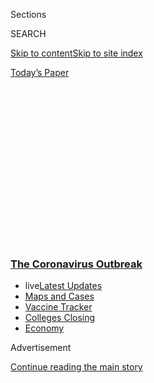 <div id="app">

<div>

<div>

<div>

<div class="NYTAppHideMasthead css-1q2w90k e1suatyy0">

<div class="section css-ui9rw0 e1suatyy2">

<div class="css-eph4ug er09x8g0">

<div class="css-6n7j50">

</div>

<span class="css-1dv1kvn">Sections</span>

<div class="css-10488qs">

<span class="css-1dv1kvn">SEARCH</span>

</div>

[Skip to content](#site-content)[Skip to site
index](#site-index)

</div>

<div class="css-10698na e1huz5gh0">

</div>

</div>

<div id="masthead-bar-one" class="section hasLinks css-15hmgas e1csuq9d3">

<div class="css-uqyvli e1csuq9d0">

</div>

<div class="css-1uqjmks e1csuq9d1">

</div>

<div class="css-9e9ivx">

[](https://myaccount.nytimes3xbfgragh.onion/auth/login?response_type=cookie&client_id=vi)

</div>

<div class="css-1bvtpon e1csuq9d2">

[Today’s
Paper](https://www.nytimes3xbfgragh.onion/section/todayspaper)

</div>

</div>

</div>

</div>

<div data-aria-hidden="false">

<div id="site-content" data-role="main">

<div>

<div class="css-1aor85t" style="opacity:0.000000001;z-index:-1;visibility:hidden">

<div class="css-1hqnpie">

<div class="css-epjblv">

<span class="css-17xtcya">[The
Upshot](/section/upshot)</span><span class="css-x15j1o">|</span><span class="css-fwqvlz">The
Rich Cut Their Spending. That Has Hurt All the Workers Who Count on
It.</span>

</div>

<div class="css-k008qs">

<div class="css-1iwv8en">

<span class="css-18z7m18"></span>

<div>

</div>

</div>

<span class="css-1n6z4y">https://nyti.ms/2N5KilY</span>

<div class="css-1705lsu">

<div class="css-4xjgmj">

<div class="css-4skfbu" data-role="toolbar" data-aria-label="Social Media Share buttons, Save button, and Comments Panel with current comment count" data-testid="share-tools">

  - 
  - 
  - 
  - 
    
    <div class="css-6n7j50">
    
    </div>

  - 
  - 

</div>

</div>

</div>

</div>

</div>

</div>

<div class="css-13pd83m">

<div class="css-l9svim">

### [<span class="css-pa1jbp"><span class="css-1rxm0ex">The Coronavirus</span><span class="css-1rxm0ex"> Outbreak</span></span>](https://www.nytimes3xbfgragh.onion/news-event/coronavirus?name=styln-coronavirus-national&region=TOP_BANNER&variant=undefined&block=storyline_menu_recirc&action=click&pgtype=Article&impression_id=a6546ea0-e3ad-11ea-85cc-bf105b368d22)

  - <span class="css-ousu42"><span class="css-12clwdu">live</span>[Latest
    Updates](https://www.nytimes3xbfgragh.onion/2020/08/21/world/covid-19-coronavirus.html?name=styln-coronavirus-national&region=TOP_BANNER&variant=undefined&block=storyline_menu_recirc&action=click&pgtype=Article&impression_id=a65495b0-e3ad-11ea-85cc-bf105b368d22)</span>
  - <span class="css-ousu42">[Maps and
    Cases](https://www.nytimes3xbfgragh.onion/interactive/2020/us/coronavirus-us-cases.html?name=styln-coronavirus-national&region=TOP_BANNER&variant=undefined&block=storyline_menu_recirc&action=click&pgtype=Article&impression_id=a65495b1-e3ad-11ea-85cc-bf105b368d22)</span>
  - <span class="css-ousu42">[Vaccine
    Tracker](https://www.nytimes3xbfgragh.onion/interactive/2020/science/coronavirus-vaccine-tracker.html?name=styln-coronavirus-national&region=TOP_BANNER&variant=undefined&block=storyline_menu_recirc&action=click&pgtype=Article&impression_id=a654bcc0-e3ad-11ea-85cc-bf105b368d22)</span>
  - <span class="css-ousu42">[Colleges
    Closing](https://www.nytimes3xbfgragh.onion/2020/08/19/us/colleges-closing-covid.html?name=styln-coronavirus-national&region=TOP_BANNER&variant=undefined&block=storyline_menu_recirc&action=click&pgtype=Article&impression_id=a654bcc1-e3ad-11ea-85cc-bf105b368d22)</span>
  - <span class="css-ousu42">[Economy](https://www.nytimes3xbfgragh.onion/live/2020/08/21/business/stock-market-today-coronavirus?name=styln-coronavirus-national&region=TOP_BANNER&variant=undefined&block=storyline_menu_recirc&action=click&pgtype=Article&impression_id=a654bcc2-e3ad-11ea-85cc-bf105b368d22)</span>

</div>

</div>

<div id="top-wrapper" class="css-1sy8kpn">

<div id="top-slug" class="css-l9onyx">

Advertisement

</div>

[Continue reading the main
story](#after-top)

<div class="ad top-wrapper" style="text-align:center;height:100%;display:block;min-height:250px">

<div id="top" class="place-ad" data-position="top" data-size-key="top">

</div>

</div>

<div id="after-top">

</div>

</div>

<div>

<div class="css-v5btjw etb61u70">

<div class="css-h03alg etb61u71">

Upshot

</div>

</div>

<div id="sponsor-wrapper" class="css-1hyfx7x">

<div id="sponsor-slug" class="css-19vbshk">

Supported by

</div>

[Continue reading the main
story](#after-sponsor)

<div id="sponsor" class="ad sponsor-wrapper" style="text-align:center;height:100%;display:block">

</div>

<div id="after-sponsor">

</div>

</div>

<div class="css-186x18t">

</div>

<div class="css-1vkm6nb ehdk2mb0">

# The Rich Cut Their Spending. That Has Hurt All the Workers Who Count on It.

</div>

The steepest declines in spending during the coronavirus recession have
come from the highest-income places.

<div class="css-18e8msd">

<div class="css-pdw9fk epjyd6m0">

<div class="css-1txwxcy ey68jwv0" data-aria-hidden="true">

[![Emily
Badger](https://static01.graylady3jvrrxbe.onion/images/2018/02/16/multimedia/author-emily-badger/author-emily-badger-thumbLarge-v2.png
"Emily Badger")](https://www.nytimes3xbfgragh.onion/by/emily-badger)[![Alicia
Parlapiano](https://static01.graylady3jvrrxbe.onion/images/2018/12/10/multimedia/author-alicia-parlapiano/author-alicia-parlapiano-thumbLarge.png
"Alicia Parlapiano")](https://www.nytimes3xbfgragh.onion/by/alicia-parlapiano)

</div>

<div class="css-1baulvz">

By [<span class="css-1baulvz" itemprop="name">Emily
Badger</span>](https://www.nytimes3xbfgragh.onion/by/emily-badger) and
[<span class="css-1baulvz last-byline" itemprop="name">Alicia
Parlapiano</span>](https://www.nytimes3xbfgragh.onion/by/alicia-parlapiano)

</div>

</div>

  - 
    
    <div class="css-ld3wwf e16638kd2">
    
    June 17,
    2020
    
    </div>

  - 
    
    <div class="css-4xjgmj">
    
    <div class="css-d8bdto" data-role="toolbar" data-aria-label="Social Media Share buttons, Save button, and Comments Panel with current comment count" data-testid="share-tools">
    
      - 
      - 
      - 
      - 
        
        <div class="css-6n7j50">
        
        </div>
    
      - 
      - 
    
    </div>
    
    </div>

</div>

</div>

<div class="section meteredContent css-1r7ky0e" name="articleBody" itemprop="articleBody">

<div id="richpoor-spending" class="section interactive-content interactive-size-scoop css-kibo9g" data-id="100000007194450">

<div class="css-17ih8de interactive-body" data-sourceid="100000007194450">

<div class="g-story g-freebird g-max-limit" data-preview-slug="2020-06-15-covid-rich-poor">

<div class="g-container">

<div class="g-asset g-graphic" style="max-width: 945px">

<div data-role="img">

<div id="g-all-spending-box" class="ai2html">

<div id="g-all-spending-945" class="g-artboard" style="min-width: 945px;" data-aspect-ratio="1.801" data-min-width="945">

<div style="padding: 0 0 55.5397% 0;">

</div>

![](data:image/gif;base64,R0lGODlhCgAKAIAAAB8fHwAAACH5BAEAAAAALAAAAAAKAAoAAAIIhI+py+0PYysAOw==)

<div id="g-ai0-1" class="g-text g-aiAbs g-aiPointText" style="top:7.1956%;margin-top:-8.8px;left:16.3131%;margin-left:-35.5px;width:71px;">

March
1

</div>

<div id="g-ai0-2" class="g-text g-aiAbs g-aiPointText" style="top:7.1956%;margin-top:-8.8px;left:38.1645%;margin-left:-30px;width:60px;">

April
1

</div>

<div id="g-ai0-3" class="g-text g-aiAbs g-aiPointText" style="top:7.1956%;margin-top:-8.8px;left:60.5479%;margin-left:-29px;width:58px;">

May
1

</div>

<div id="g-ai0-4" class="g-text g-aiAbs g-aiPointText" style="top:7.1956%;margin-top:-8.8px;left:81.3033%;margin-left:-30.5px;width:61px;">

June
1

</div>

<div id="g-ai0-5" class="g-text g-aiAbs g-aiPointText" style="top:11.1967%;margin-top:-8.8px;right:96.0242%;width:42px;">

0%

</div>

<div id="g-ai0-6" class="g-text g-aiAbs g-aiPointText" style="top:17.1984%;margin-top:-17.3px;right:51.4487%;width:117px;">

First stimulus

checks
received

</div>

<div id="g-ai0-7" class="g-text g-aiAbs g-aiPointText" style="top:17.1984%;margin-top:-17.3px;left:61.5089%;width:146px;">

Half of states in

process of
reopening

</div>

<div id="g-ai0-8" class="g-text g-aiAbs g-aiPointText" style="top:19.0965%;margin-top:-7.2px;left:85.3229%;width:153px;">

ZIP CODE INCOME
LEVEL

</div>

<div id="g-ai0-9" class="g-text g-aiAbs g-aiPointText" style="top:22.438%;margin-top:-8.8px;right:96.0221%;width:50px;">

–5%

</div>

<div id="g-ai0-10" class="g-text g-aiAbs g-aiPointText" style="top:24.4423%;margin-top:-9.3px;left:85.3229%;width:102px;">

Bottom
25%

</div>

<div id="g-ai0-11" class="g-text g-aiAbs g-aiPointText" style="top:32.6351%;margin-top:-9.3px;left:85.3229%;width:149px;">

Bottom middle
25%

</div>

<div id="g-ai0-12" class="g-text g-aiAbs g-aiPointText" style="top:33.6793%;margin-top:-8.8px;right:96.02%;width:58px;">

–10%

</div>

<div id="g-ai0-13" class="g-text g-aiAbs g-aiPointText" style="top:41.2089%;margin-top:-9.3px;left:85.3229%;width:124px;">

Top middle
25%

</div>

<div id="g-ai0-14" class="g-text g-aiAbs g-aiPointText" style="top:44.9206%;margin-top:-8.8px;right:96.02%;width:58px;">

–15%

</div>

<div id="g-ai0-15" class="g-text g-aiAbs" style="top:50.1096%;left:8.7581%;width:19.0476%;">

Change in consumer spending during the
pandemic

</div>

<div id="g-ai0-16" class="g-text g-aiAbs g-aiPointText" style="top:51.6881%;margin-top:-9.3px;left:85.3229%;width:78px;">

Top
25%

</div>

<div id="g-ai0-17" class="g-text g-aiAbs g-aiPointText" style="top:56.1619%;margin-top:-8.8px;right:96.02%;width:58px;">

–20%

</div>

<div id="g-ai0-18" class="g-text g-aiAbs g-aiPointText" style="top:67.4032%;margin-top:-8.8px;right:96.02%;width:58px;">

–25%

</div>

<div id="g-ai0-19" class="g-text g-aiAbs g-aiPointText" style="top:78.6445%;margin-top:-8.8px;right:96.02%;width:58px;">

–30%

</div>

<div id="g-ai0-20" class="g-text g-aiAbs g-aiPointText" style="top:89.8858%;margin-top:-8.8px;right:96.02%;width:58px;">

–35%

</div>

</div>

<div id="g-all-spending-720" class="g-artboard" style="min-width: 720px;max-width: 944px;max-height: 641px" data-aspect-ratio="1.473" data-min-width="720" data-max-width="944">

<div style="padding: 0 0 67.8958% 0;">

</div>

![](data:image/gif;base64,R0lGODlhCgAKAIAAAB8fHwAAACH5BAEAAAAALAAAAAAKAAoAAAIIhI+py+0PYysAOw==)

<div id="g-ai3-1" class="g-text g-aiAbs g-aiPointText" style="top:8.1346%;margin-top:-8.8px;left:16.8654%;margin-left:-35.5px;width:71px;">

March
1

</div>

<div id="g-ai3-2" class="g-text g-aiAbs g-aiPointText" style="top:8.1346%;margin-top:-8.8px;left:37.1551%;margin-left:-30px;width:60px;">

April
1

</div>

<div id="g-ai3-3" class="g-text g-aiAbs g-aiPointText" style="top:8.1346%;margin-top:-8.8px;left:57.9267%;margin-left:-29px;width:58px;">

May
1

</div>

<div id="g-ai3-4" class="g-text g-aiAbs g-aiPointText" style="top:8.1346%;margin-top:-8.8px;left:77.2047%;margin-left:-30.5px;width:61px;">

June
1

</div>

<div id="g-ai3-5" class="g-text g-aiAbs g-aiPointText" style="top:12.0212%;margin-top:-8.8px;right:94.6982%;width:42px;">

0%

</div>

<div id="g-ai3-6" class="g-text g-aiAbs g-aiPointText" style="top:18.0558%;margin-top:-17.3px;right:53.2018%;width:117px;">

First stimulus

checks
received

</div>

<div id="g-ai3-7" class="g-text g-aiAbs g-aiPointText" style="top:18.0558%;margin-top:-17.3px;left:58.8279%;width:146px;">

Half of states in

process of
reopening

</div>

<div id="g-ai3-8" class="g-text g-aiAbs g-aiPointText" style="top:19.6845%;margin-top:-7.2px;left:81.7699%;width:153px;">

ZIP CODE INCOME
LEVEL

</div>

<div id="g-ai3-9" class="g-text g-aiAbs g-aiPointText" style="top:23.0676%;margin-top:-8.8px;right:94.6954%;width:50px;">

–5%

</div>

<div id="g-ai3-10" class="g-text g-aiAbs g-aiPointText" style="top:25.0149%;margin-top:-9.3px;left:81.7699%;width:102px;">

Bottom
25%

</div>

<div id="g-ai3-11" class="g-text g-aiAbs g-aiPointText" style="top:32.9928%;margin-top:-9.3px;left:81.7699%;width:149px;">

Bottom middle
25%

</div>

<div id="g-ai3-12" class="g-text g-aiAbs g-aiPointText" style="top:34.1139%;margin-top:-8.8px;right:94.6925%;width:58px;">

–10%

</div>

<div id="g-ai3-13" class="g-text g-aiAbs g-aiPointText" style="top:41.5844%;margin-top:-9.3px;left:81.7699%;width:124px;">

Top middle
25%

</div>

<div id="g-ai3-14" class="g-text g-aiAbs g-aiPointText" style="top:45.1602%;margin-top:-8.8px;right:94.6925%;width:58px;">

–15%

</div>

<div id="g-ai3-15" class="g-text g-aiAbs" style="top:43.9808%;left:9.6895%;width:17.5%;">

Change in consumer spending during the
pandemic

</div>

<div id="g-ai3-16" class="g-text g-aiAbs g-aiPointText" style="top:51.8124%;margin-top:-9.3px;left:81.7699%;width:78px;">

Top
25%

</div>

<div id="g-ai3-17" class="g-text g-aiAbs g-aiPointText" style="top:56.2065%;margin-top:-8.8px;right:94.6925%;width:58px;">

–20%

</div>

<div id="g-ai3-18" class="g-text g-aiAbs g-aiPointText" style="top:67.4574%;margin-top:-8.8px;right:94.6925%;width:58px;">

–25%

</div>

<div id="g-ai3-19" class="g-text g-aiAbs g-aiPointText" style="top:78.5038%;margin-top:-8.8px;right:94.6925%;width:58px;">

–30%

</div>

<div id="g-ai3-20" class="g-text g-aiAbs g-aiPointText" style="top:89.5501%;margin-top:-8.8px;right:94.6925%;width:58px;">

–35%

</div>

</div>

<div id="g-all-spending-600" class="g-artboard" style="min-width: 600px;max-width: 719px;max-height: 520px" data-aspect-ratio="1.383" data-min-width="600" data-max-width="719">

<div style="padding: 0 0 72.3083% 0;">

</div>

![](data:image/gif;base64,R0lGODlhCgAKAIAAAB8fHwAAACH5BAEAAAAALAAAAAAKAAoAAAIIhI+py+0PYysAOw==)

<div id="g-ai5-1" class="g-text g-aiAbs g-aiPointText" style="top:9.3919%;margin-top:-7.7px;left:17.2386%;margin-left:-34px;width:68px;">

March
1

</div>

<div id="g-ai5-2" class="g-text g-aiAbs g-aiPointText" style="top:9.3919%;margin-top:-7.7px;left:36.8481%;margin-left:-28.5px;width:57px;">

April
1

</div>

<div id="g-ai5-3" class="g-text g-aiAbs g-aiPointText" style="top:9.3919%;margin-top:-7.7px;left:57.056%;margin-left:-28px;width:56px;">

May
1

</div>

<div id="g-ai5-4" class="g-text g-aiAbs g-aiPointText" style="top:9.3919%;margin-top:-7.7px;left:75.6877%;margin-left:-29px;width:58px;">

June
1

</div>

<div id="g-ai5-5" class="g-text g-aiAbs g-aiPointText" style="top:13.0798%;margin-top:-7.7px;right:93.8773%;width:41px;">

0%

</div>

<div id="g-ai5-6" class="g-text g-aiAbs g-aiPointText" style="top:19.1879%;margin-top:-15.2px;left:58.2201%;width:137px;">

Half of states in

process of
reopening

</div>

<div id="g-ai5-7" class="g-text g-aiAbs g-aiPointText" style="top:20.6774%;margin-top:-6.7px;left:80.1318%;width:142px;">

ZIP CODE INCOME
LEVEL

</div>

<div id="g-ai5-8" class="g-text g-aiAbs g-aiPointText" style="top:23.9131%;margin-top:-7.7px;right:93.9456%;width:48px;">

–5%

</div>

<div id="g-ai5-9" class="g-text g-aiAbs g-aiPointText" style="top:25.7614%;margin-top:-8.8px;left:80.1318%;width:97px;">

Bottom
25%

</div>

<div id="g-ai5-10" class="g-text g-aiAbs g-aiPointText" style="top:33.5982%;margin-top:-8.8px;left:80.1318%;width:140px;">

Bottom middle
25%

</div>

<div id="g-ai5-11" class="g-text g-aiAbs g-aiPointText" style="top:34.7464%;margin-top:-7.7px;right:94.014%;width:55px;">

–10%

</div>

<div id="g-ai5-12" class="g-text g-aiAbs g-aiPointText" style="top:41.896%;margin-top:-8.8px;left:80.1318%;width:118px;">

Top middle
25%

</div>

<div id="g-ai5-13" class="g-text g-aiAbs g-aiPointText" style="top:45.5796%;margin-top:-7.7px;right:94.014%;width:55px;">

–15%

</div>

<div id="g-ai5-14" class="g-text g-aiAbs g-aiPointText" style="top:52.0377%;margin-top:-8.8px;left:80.1318%;width:74px;">

Top
25%

</div>

<div id="g-ai5-15" class="g-text g-aiAbs g-aiPointText" style="top:56.4128%;margin-top:-7.7px;right:94.014%;width:55px;">

–20%

</div>

<div id="g-ai5-16" class="g-text g-aiAbs" style="top:55.3187%;left:9.7941%;width:19%;">

Change in consumer spending during the
pandemic

</div>

<div id="g-ai5-17" class="g-text g-aiAbs g-aiPointText" style="top:67.0156%;margin-top:-7.7px;right:94.014%;width:55px;">

–25%

</div>

<div id="g-ai5-18" class="g-text g-aiAbs g-aiPointText" style="top:77.8488%;margin-top:-7.7px;right:94.014%;width:55px;">

–30%

</div>

<div id="g-ai5-19" class="g-text g-aiAbs g-aiPointText" style="top:88.682%;margin-top:-7.7px;right:94.014%;width:55px;">

–35%

</div>

</div>

<div id="g-all-spending-300" class="g-artboard" style="max-width: 599px;max-height: 1090px" data-aspect-ratio="0.55" data-min-width="0" data-max-width="599">

<div style="padding: 0 0 181.95% 0;">

</div>

![](data:image/gif;base64,R0lGODlhCgAKAIAAAB8fHwAAACH5BAEAAAAALAAAAAAKAAoAAAIIhI+py+0PYysAOw==)

<div id="g-ai7-1" class="g-text g-aiAbs" style="top:2.9312%;left:0.9215%;width:82%;">

Change in consumer spending during the
pandemic

</div>

<div id="g-ai7-2" class="g-text g-aiAbs g-aiPointText" style="top:15.5222%;margin-top:-8.7px;left:10.4883%;margin-left:-32px;width:64px;">

March
1

</div>

<div id="g-ai7-3" class="g-text g-aiAbs g-aiPointText" style="top:15.5222%;margin-top:-8.7px;left:33.2282%;margin-left:-27.5px;width:55px;">

April
1

</div>

<div id="g-ai7-4" class="g-text g-aiAbs g-aiPointText" style="top:15.5222%;margin-top:-8.7px;left:56.3483%;margin-left:-26.5px;width:53px;">

May
1

</div>

<div id="g-ai7-5" class="g-text g-aiAbs g-aiPointText" style="top:15.5222%;margin-top:-8.7px;left:77.8102%;margin-left:-27.5px;width:55px;">

June
1

</div>

<div id="g-ai7-6" class="g-text g-aiAbs g-aiPointText" style="top:22.7517%;margin-top:-18.2px;left:84.9798%;width:63px;">

ZIP
CODE

INCOME

LEVEL

</div>

<div id="g-ai7-7" class="g-text g-aiAbs g-aiPointText" style="top:26.9722%;margin-top:-8.2px;right:89.3923%;width:46px;">

–5%

</div>

<div id="g-ai7-8" class="g-text g-aiAbs g-aiPointText" style="top:29.7202%;margin-top:-13.2px;left:84.9798%;width:60px;">

Bottom

25%

</div>

<div id="g-ai7-9" class="g-text g-aiAbs g-aiPointText" style="top:37.0483%;margin-top:-13.2px;left:84.9798%;width:60px;">

Bottom

middle

</div>

<div id="g-ai7-10" class="g-text g-aiAbs g-aiPointText" style="top:36.3155%;margin-top:-8.2px;right:89.3389%;width:53px;">

–10%

</div>

<div id="g-ai7-11" class="g-text g-aiAbs g-aiPointText" style="top:44.1931%;margin-top:-13.2px;left:84.9798%;width:56px;">

Top

middle

</div>

<div id="g-ai7-12" class="g-text g-aiAbs g-aiPointText" style="top:45.4755%;margin-top:-8.2px;right:89.3389%;width:53px;">

–15%

</div>

<div id="g-ai7-13" class="g-text g-aiAbs g-aiPointText" style="top:52.4371%;margin-top:-13.2px;left:84.9798%;width:46px;">

Top

25%

</div>

<div id="g-ai7-14" class="g-text g-aiAbs g-aiPointText" style="top:54.8187%;margin-top:-8.2px;right:89.3389%;width:53px;">

–20%

</div>

<div id="g-ai7-15" class="g-text g-aiAbs g-aiPointText" style="top:64.162%;margin-top:-8.2px;right:89.3389%;width:53px;">

–25%

</div>

<div id="g-ai7-16" class="g-text g-aiAbs g-aiPointText" style="top:73.322%;margin-top:-8.2px;right:89.3389%;width:53px;">

–30%

</div>

<div id="g-ai7-17" class="g-text g-aiAbs g-aiPointText" style="top:82.6652%;margin-top:-8.2px;right:89.3389%;width:53px;">

–35%

</div>

<div id="g-ai7-18" class="g-text g-aiAbs g-aiPointText" style="top:95.4892%;margin-top:-15.2px;right:53.1195%;width:103px;">

First stimulus

checks
received

</div>

<div id="g-ai7-19" class="g-text g-aiAbs g-aiPointText" style="top:95.4892%;margin-top:-15.2px;left:55.2656%;width:128px;">

Half of states in

process of reopening

</div>

</div>

</div>

</div>

<div class="g-source">

<span class="g-credit g-note">Note: Change calculated from seasonally
adjusted January average. Income groups are based on the median income
in the ZIP codes where consumers live. The data sample reflects about 10
percent of all national credit and debit card
spending.</span><span class="g-credit_bullet">·</span><span class="g-credit">Source:
Analysis of data from Affinity Solutions by Opportunity Insights</span>

</div>

</div>

</div>

</div>

</div>

</div>

<div class="css-1fanzo5 StoryBodyCompanionColumn">

<div class="css-53u6y8">

In the Manhattan restaurants around Lincoln Center, the tips often rose
and fell with the changing playbill. A popular classic musical could
mean more preshow diners, and more income. A more famous actress as
Eliza Doolittle could do the same. The end of a big run, like “My Fair
Lady,” meant the opposite: Tips would be down for a while.

“We were dependent on how well shows were doing at Lincoln Center, and
we really did pay attention,” said Emma Craig, who was a server at the
Atlantic Grill a block away before the coronavirus crisis. She has not
returned to that job yet, or to another singing at a private supper club
downtown. In both jobs, she said, “I am dependent on the trickle down.”

The recession has crushed this kind of work in particular: service jobs
that depend directly on the spending — and the whims — of the well-off.

</div>

</div>

<div class="css-79elbk" data-testid="photoviewer-wrapper">

<div class="css-z3e15g" data-testid="photoviewer-wrapper-hidden">

</div>

<div class="css-1a48zt4 ehw59r15" data-testid="photoviewer-children">

![<span class="css-16f3y1r e13ogyst0" data-aria-hidden="true">Emma Craig
is a server in a Manhattan restaurant and a singer at a downtown supper
club. Both jobs mean that “I am dependent on the trickle down,” she
said.</span><span class="css-cnj6d5 e1z0qqy90" itemprop="copyrightHolder"><span class="css-1ly73wi e1tej78p0">Credit...</span><span>Benjamin
Norman for The New York
Times</span></span>](https://static01.graylady3jvrrxbe.onion/images/2020/06/18/business/18up-up-richpooreconomy1/merlin_173569083_7954cc26-d64c-452a-bb5c-60334ad7d787-articleLarge.jpg?quality=75&auto=webp&disable=upscale)

</div>

</div>

<div class="css-1fanzo5 StoryBodyCompanionColumn">

<div class="css-53u6y8">

Economists at the Harvard-based research group [Opportunity
Insights](https://opportunityinsights.org/) estimate that the
highest-earning quarter of Americans has been responsible for about half
of the decline in consumption during this recession. And that has
[wreaked havoc on the lower-wage service
workers](https://opportunityinsights.org/paper/tracker/) on the other
end of many of their transactions, the researchers say.

</div>

</div>

<div class="css-1fanzo5 StoryBodyCompanionColumn">

<div class="css-53u6y8">

“One of the things this crisis has made salient is how interdependent
our health was,” said Michael Stepner, an economist at the University of
Toronto. “We’re seeing the mirror of that on the economic side.”

As income inequality has grown in America, so [has inequality in
consumption](https://pubs.aeaweb.org/doi/pdfplus/10.1257/jep.30.2.3).
That means that when the rich spend money, they drive more of the
economy than they did 50 years ago. And more workers depend on them.

Put another way, this particular economic shock — one that has halted
much in-person spending, even by rich people who never lost their jobs —
has been devastating for an economy in which many low-wage workers count
on high-income people spending money.

Mr. Stepner and the economists Raj Chetty, Nathaniel Hendren and John
Friedman have collected data from credit card processors, payroll firms
and other private companies[tracking how and where people spend their
money](https://tracker.opportunityinsights.org/), and how businesses and
their workers have been affected as a result. By tying debit and credit
card spending back to the home ZIP codes of millions of anonymized
cardholders, they estimate that households in the bottom quarter of ZIP
codes by income cut their spending by about 30 percent from
pre-coronavirus levels at the lowest point in late March. Now, with the
help of government stimulus, low-income spending is down only about 5
percent.

</div>

</div>

<div class="css-1fanzo5 StoryBodyCompanionColumn">

<div class="css-53u6y8">

For the highest-income quarter, spending has recovered much more slowly,
after falling by 36 percent at the lowest
point.

<div id="NYT_MAIN_CONTENT_1_REGION" class="css-9tf9ac">

<div>

<div id="styln-covid-updates-world" class="section interactive-content interactive-size-medium css-1ftcdic">

<div class="css-17ih8de interactive-body">

<div id="styln-briefing-block" data-asset-id="QXJ0aWNsZTpueXQ6Ly9hcnRpY2xlLzVlZmEyNmIwLWIwYjYtNTdiMC05OWRjLWUwZWIwZmI0NGJlZg==">

<div class="briefing-block-header-section">

# [Latest Updates: The Coronavirus Outbreak](https://www.nytimes3xbfgragh.onion/2020/08/21/world/covid-19-coronavirus.html?action=click&pgtype=Article&state=default&region=MAIN_CONTENT_1&context=storylines_live_updates)

<div class="briefing-block-ts">

Updated 2020-08-21T12:38:27.712Z

</div>

</div>

  - [‘Be adults’: Universities in the U.S. are warning students about
    gatherings as they return to
    campus.](https://www.nytimes3xbfgragh.onion/2020/08/21/world/covid-19-coronavirus.html?action=click&pgtype=Article&state=default&region=MAIN_CONTENT_1&context=storylines_live_updates#link-6a60a19d)
  - [As he accepts the Democratic nomination, Biden knocks Trump’s
    pandemic
    response.](https://www.nytimes3xbfgragh.onion/2020/08/21/world/covid-19-coronavirus.html?action=click&pgtype=Article&state=default&region=MAIN_CONTENT_1&context=storylines_live_updates#link-324af071)
  - [South Korea threatens to detain people who obstruct virus-control
    efforts.](https://www.nytimes3xbfgragh.onion/2020/08/21/world/covid-19-coronavirus.html?action=click&pgtype=Article&state=default&region=MAIN_CONTENT_1&context=storylines_live_updates#link-191d44be)

<div class="briefing-block-footer">

<div class="briefing-block-footer-meta">

[See more
updates](https://www.nytimes3xbfgragh.onion/2020/08/21/world/covid-19-coronavirus.html?action=click&pgtype=Article&state=default&region=MAIN_CONTENT_1&context=storylines_live_updates)

</div>

<div class="briefing-block-briefinglinks">

<span>More live coverage:</span>
[Markets](https://www.nytimes3xbfgragh.onion/live/2020/08/21/business/stock-market-today-coronavirus?action=click&pgtype=Article&state=default&region=MAIN_CONTENT_1&context=storylines_live_updates)

</div>

</div>

</div>

</div>

</div>

</div>

</div>

“It’s not just that it’s somewhat bigger in percentage terms,” Mr.
Chetty said of shifts by the rich. “In absolute dollars, that’s like
half of the game.”

The researchers point to several curious patterns tied to that fact:
Unemployment claims have been high in rich counties that were largely
immune to the last recession. And lower-income Americans living in those
richer counties have been hit particularly hard. Their spending fell
further than the spending of lower-income workers in poorer
counties.

</div>

</div>

<div id="richpoor-revenue" class="section interactive-content interactive-size-scoop css-1t58pk9" data-id="100000007194466">

<div class="css-17ih8de interactive-body" data-sourceid="100000007194466">

<div class="g-story g-freebird g-max-limit" data-preview-slug="2020-06-15-covid-rich-poor">

<div class="g-container">

<div class="g-asset g-graphic" style="max-width: 945px">

### Small businesses in the richest neighborhoods have had the biggest drops in revenue

#### Change in small business revenue during the pandemic

<div data-role="img">

<div id="g-all-revenue-box" class="ai2html">

<div id="g-all-revenue-945" class="g-artboard" style="min-width: 945px;" data-aspect-ratio="1.75" data-min-width="945">

<div style="padding: 0 0 57.127% 0;">

</div>

![](data:image/gif;base64,R0lGODlhCgAKAIAAAB8fHwAAACH5BAEAAAAALAAAAAAKAAoAAAIIhI+py+0PYysAOw==)

<div id="g-ai1-1" class="g-text g-aiAbs g-aiPointText" style="top:3.1057%;margin-top:-8.8px;left:16.3131%;margin-left:-35.5px;width:71px;">

March
1

</div>

<div id="g-ai1-2" class="g-text g-aiAbs g-aiPointText" style="top:3.1057%;margin-top:-8.8px;left:38.1645%;margin-left:-30px;width:60px;">

April
1

</div>

<div id="g-ai1-3" class="g-text g-aiAbs g-aiPointText" style="top:3.1057%;margin-top:-8.8px;left:60.5479%;margin-left:-29px;width:58px;">

May
1

</div>

<div id="g-ai1-4" class="g-text g-aiAbs g-aiPointText" style="top:3.1057%;margin-top:-8.8px;left:81.3033%;margin-left:-30.5px;width:61px;">

June
1

</div>

<div id="g-ai1-5" class="g-text g-aiAbs g-aiPointText" style="top:7.7366%;margin-top:-8.8px;right:96.02%;width:58px;">

\+10%

</div>

<div id="g-ai1-6" class="g-text g-aiAbs g-aiPointText" style="top:14.4977%;margin-top:-17.3px;right:51.4487%;width:117px;">

First stimulus

checks
received

</div>

<div id="g-ai1-7" class="g-text g-aiAbs g-aiPointText" style="top:15.0534%;margin-top:-17.3px;left:61.5089%;width:146px;">

Half of states in

process of
reopening

</div>

<div id="g-ai1-8" class="g-text g-aiAbs g-aiPointText" style="top:22.5555%;margin-top:-8.8px;right:96.0242%;width:42px;">

0%

</div>

<div id="g-ai1-9" class="g-text g-aiAbs g-aiPointText" style="top:32.2734%;margin-top:-7.2px;left:85.3229%;width:153px;">

ZIP CODE INCOME
LEVEL

</div>

<div id="g-ai1-10" class="g-text g-aiAbs g-aiPointText" style="top:36.9149%;margin-top:-9.3px;left:85.3229%;width:102px;">

Bottom
25%

</div>

<div id="g-ai1-11" class="g-text g-aiAbs g-aiPointText" style="top:37.1892%;margin-top:-8.8px;right:96.02%;width:58px;">

–10%

</div>

<div id="g-ai1-12" class="g-text g-aiAbs g-aiPointText" style="top:41.3605%;margin-top:-9.3px;left:85.3229%;width:149px;">

Bottom middle
25%

</div>

<div id="g-ai1-13" class="g-text g-aiAbs g-aiPointText" style="top:45.8062%;margin-top:-9.3px;left:85.3229%;width:124px;">

Top middle
25%

</div>

<div id="g-ai1-14" class="g-text g-aiAbs g-aiPointText" style="top:51.8229%;margin-top:-8.8px;right:96.02%;width:58px;">

–20%

</div>

<div id="g-ai1-15" class="g-text g-aiAbs g-aiPointText" style="top:61.1809%;margin-top:-9.3px;left:85.3229%;width:78px;">

Top
25%

</div>

<div id="g-ai1-16" class="g-text g-aiAbs g-aiPointText" style="top:66.4566%;margin-top:-8.8px;right:96.02%;width:58px;">

–30%

</div>

<div id="g-ai1-17" class="g-text g-aiAbs g-aiPointText" style="top:81.0903%;margin-top:-8.8px;right:96.02%;width:58px;">

–40%

</div>

<div id="g-ai1-18" class="g-text g-aiAbs g-aiPointText" style="top:95.9092%;margin-top:-8.8px;right:96.02%;width:58px;">

–50%

</div>

</div>

<div id="g-all-revenue-720" class="g-artboard" style="min-width: 720px;max-width: 944px;max-height: 612px" data-aspect-ratio="1.542" data-min-width="720" data-max-width="944">

<div style="padding: 0 0 64.8403% 0;">

</div>

![](data:image/gif;base64,R0lGODlhCgAKAIAAAB8fHwAAACH5BAEAAAAALAAAAAAKAAoAAAIIhI+py+0PYysAOw==)

<div id="g-ai2-1" class="g-text g-aiAbs g-aiPointText" style="top:3.5913%;margin-top:-8.8px;left:16.8654%;margin-left:-35.5px;width:71px;">

March
1

</div>

<div id="g-ai2-2" class="g-text g-aiAbs g-aiPointText" style="top:3.5913%;margin-top:-8.8px;left:37.1551%;margin-left:-30px;width:60px;">

April
1

</div>

<div id="g-ai2-3" class="g-text g-aiAbs g-aiPointText" style="top:3.5913%;margin-top:-8.8px;left:57.9267%;margin-left:-29px;width:58px;">

May
1

</div>

<div id="g-ai2-4" class="g-text g-aiAbs g-aiPointText" style="top:3.5913%;margin-top:-8.8px;left:77.2047%;margin-left:-30.5px;width:61px;">

June
1

</div>

<div id="g-ai2-5" class="g-text g-aiAbs g-aiPointText" style="top:8.3037%;margin-top:-8.8px;right:94.6927%;width:58px;">

\+10%

</div>

<div id="g-ai2-6" class="g-text g-aiAbs g-aiPointText" style="top:15.2653%;margin-top:-17.3px;right:53.2018%;width:117px;">

First stimulus

checks
received

</div>

<div id="g-ai2-7" class="g-text g-aiAbs g-aiPointText" style="top:15.2653%;margin-top:-17.3px;left:58.8279%;width:146px;">

Half of states in

process of
reopening

</div>

<div id="g-ai2-8" class="g-text g-aiAbs g-aiPointText" style="top:22.8694%;margin-top:-8.8px;right:94.6984%;width:42px;">

0%

</div>

<div id="g-ai2-9" class="g-text g-aiAbs g-aiPointText" style="top:32.3932%;margin-top:-7.2px;left:81.7699%;width:153px;">

ZIP CODE INCOME
LEVEL

</div>

<div id="g-ai2-10" class="g-text g-aiAbs g-aiPointText" style="top:37.1179%;margin-top:-9.3px;left:81.7699%;width:102px;">

Bottom
25%

</div>

<div id="g-ai2-11" class="g-text g-aiAbs g-aiPointText" style="top:37.2209%;margin-top:-8.8px;right:94.6927%;width:58px;">

–10%

</div>

<div id="g-ai2-12" class="g-text g-aiAbs g-aiPointText" style="top:41.6161%;margin-top:-9.3px;left:81.7699%;width:149px;">

Bottom middle
25%

</div>

<div id="g-ai2-13" class="g-text g-aiAbs g-aiPointText" style="top:46.3286%;margin-top:-9.3px;left:81.7699%;width:124px;">

Top middle
25%

</div>

<div id="g-ai2-14" class="g-text g-aiAbs g-aiPointText" style="top:51.5724%;margin-top:-8.8px;right:94.6927%;width:58px;">

–20%

</div>

<div id="g-ai2-15" class="g-text g-aiAbs g-aiPointText" style="top:60.4659%;margin-top:-9.3px;left:81.7699%;width:78px;">

Top
25%

</div>

<div id="g-ai2-16" class="g-text g-aiAbs g-aiPointText" style="top:66.1381%;margin-top:-8.8px;right:94.6927%;width:58px;">

–30%

</div>

<div id="g-ai2-17" class="g-text g-aiAbs g-aiPointText" style="top:80.4896%;margin-top:-8.8px;right:94.6927%;width:58px;">

–40%

</div>

<div id="g-ai2-18" class="g-text g-aiAbs g-aiPointText" style="top:95.0553%;margin-top:-8.8px;right:94.6927%;width:58px;">

–50%

</div>

</div>

<div id="g-all-revenue-600" class="g-artboard" style="min-width: 600px;max-width: 719px;max-height: 492px" data-aspect-ratio="1.46" data-min-width="600" data-max-width="719">

<div style="padding: 0 0 68.475% 0;">

</div>

![](data:image/gif;base64,R0lGODlhCgAKAIAAAB8fHwAAACH5BAEAAAAALAAAAAAKAAoAAAIIhI+py+0PYysAOw==)

<div id="g-ai4-1" class="g-text g-aiAbs g-aiPointText" style="top:3.5893%;margin-top:-7.7px;left:17.2386%;margin-left:-34px;width:68px;">

March
1

</div>

<div id="g-ai4-2" class="g-text g-aiAbs g-aiPointText" style="top:3.5893%;margin-top:-7.7px;left:36.8481%;margin-left:-28.5px;width:57px;">

April
1

</div>

<div id="g-ai4-3" class="g-text g-aiAbs g-aiPointText" style="top:3.5893%;margin-top:-7.7px;left:57.056%;margin-left:-28px;width:56px;">

May
1

</div>

<div id="g-ai4-4" class="g-text g-aiAbs g-aiPointText" style="top:3.5893%;margin-top:-7.7px;left:75.6877%;margin-left:-29px;width:58px;">

June
1

</div>

<div id="g-ai4-5" class="g-text g-aiAbs g-aiPointText" style="top:8.4573%;margin-top:-7.7px;right:94.3475%;width:55px;">

\+10%

</div>

<div id="g-ai4-6" class="g-text g-aiAbs g-aiPointText" style="top:15.1507%;margin-top:-15.2px;right:54.1468%;width:110px;">

First stimulus

checks
received

</div>

<div id="g-ai4-7" class="g-text g-aiAbs g-aiPointText" style="top:15.1507%;margin-top:-15.2px;left:58.2201%;width:137px;">

Half of states in

process of
reopening

</div>

<div id="g-ai4-8" class="g-text g-aiAbs g-aiPointText" style="top:22.5744%;margin-top:-7.7px;right:94.2108%;width:41px;">

0%

</div>

<div id="g-ai4-9" class="g-text g-aiAbs g-aiPointText" style="top:32.0577%;margin-top:-6.7px;left:79.7985%;width:142px;">

ZIP CODE INCOME
LEVEL

</div>

<div id="g-ai4-10" class="g-text g-aiAbs g-aiPointText" style="top:36.4527%;margin-top:-8.8px;left:79.7985%;width:97px;">

Bottom
25%

</div>

<div id="g-ai4-11" class="g-text g-aiAbs g-aiPointText" style="top:36.6915%;margin-top:-7.7px;right:94.3475%;width:55px;">

–10%

</div>

<div id="g-ai4-12" class="g-text g-aiAbs g-aiPointText" style="top:41.0772%;margin-top:-8.8px;left:79.7985%;width:140px;">

Bottom middle
25%

</div>

<div id="g-ai4-13" class="g-text g-aiAbs g-aiPointText" style="top:45.7018%;margin-top:-8.8px;left:79.7985%;width:118px;">

Top middle
25%

</div>

<div id="g-ai4-14" class="g-text g-aiAbs g-aiPointText" style="top:50.8085%;margin-top:-7.7px;right:94.3475%;width:55px;">

–20%

</div>

<div id="g-ai4-15" class="g-text g-aiAbs g-aiPointText" style="top:59.3321%;margin-top:-8.8px;left:79.7985%;width:74px;">

Top
25%

</div>

<div id="g-ai4-16" class="g-text g-aiAbs g-aiPointText" style="top:65.169%;margin-top:-7.7px;right:94.3475%;width:55px;">

–30%

</div>

<div id="g-ai4-17" class="g-text g-aiAbs g-aiPointText" style="top:79.2861%;margin-top:-7.7px;right:94.3475%;width:55px;">

–40%

</div>

<div id="g-ai4-18" class="g-text g-aiAbs g-aiPointText" style="top:93.4031%;margin-top:-7.7px;right:94.3475%;width:55px;">

–50%

</div>

</div>

<div id="g-all-revenue-300" class="g-artboard" style="max-width: 599px;max-height: 994px" data-aspect-ratio="0.603" data-min-width="0" data-max-width="599">

<div style="padding: 0 0 165.95% 0;">

</div>

![](data:image/gif;base64,R0lGODlhCgAKAIAAAB8fHwAAACH5BAEAAAAALAAAAAAKAAoAAAIIhI+py+0PYysAOw==)

<div id="g-ai6-1" class="g-text g-aiAbs g-aiPointText" style="top:3.9626%;margin-top:-8.7px;left:12.1969%;margin-left:-32px;width:64px;">

March
1

</div>

<div id="g-ai6-2" class="g-text g-aiAbs g-aiPointText" style="top:3.9626%;margin-top:-8.7px;left:34.6149%;margin-left:-27.5px;width:55px;">

April
1

</div>

<div id="g-ai6-3" class="g-text g-aiAbs g-aiPointText" style="top:3.9626%;margin-top:-8.7px;left:57.4046%;margin-left:-26.5px;width:53px;">

May
1

</div>

<div id="g-ai6-4" class="g-text g-aiAbs g-aiPointText" style="top:3.9626%;margin-top:-8.7px;left:78.5605%;margin-left:-27.5px;width:55px;">

June
1

</div>

<div id="g-ai6-5" class="g-text g-aiAbs g-aiPointText" style="top:7.779%;margin-top:-8.7px;right:89.0459%;width:53px;">

\+10%

</div>

<div id="g-ai6-6" class="g-text g-aiAbs g-aiPointText" style="top:24.5435%;margin-top:-18.2px;left:84.9798%;width:63px;">

ZIP
CODE

INCOME

LEVEL

</div>

<div id="g-ai6-7" class="g-text g-aiAbs g-aiPointText" style="top:33.3891%;margin-top:-13.2px;left:84.9798%;width:60px;">

Bottom

25%

</div>

<div id="g-ai6-8" class="g-text g-aiAbs g-aiPointText" style="top:35.4982%;margin-top:-8.7px;right:89.0459%;width:53px;">

–10%

</div>

<div id="g-ai6-9" class="g-text g-aiAbs g-aiPointText" style="top:40.2185%;margin-top:-13.2px;left:84.9798%;width:60px;">

Bottom

middle

</div>

<div id="g-ai6-10" class="g-text g-aiAbs g-aiPointText" style="top:46.847%;margin-top:-13.2px;left:84.9798%;width:56px;">

Top

middle

</div>

<div id="g-ai6-11" class="g-text g-aiAbs g-aiPointText" style="top:49.3578%;margin-top:-8.7px;right:89.0459%;width:53px;">

–20%

</div>

<div id="g-ai6-12" class="g-text g-aiAbs g-aiPointText" style="top:59.3006%;margin-top:-13.2px;left:84.9798%;width:46px;">

Top

25%

</div>

<div id="g-ai6-13" class="g-text g-aiAbs g-aiPointText" style="top:63.2174%;margin-top:-8.7px;right:89.0459%;width:53px;">

–30%

</div>

<div id="g-ai6-14" class="g-text g-aiAbs g-aiPointText" style="top:77.077%;margin-top:-8.7px;right:89.0459%;width:53px;">

–40%

</div>

<div id="g-ai6-15" class="g-text g-aiAbs g-aiPointText" style="top:94.05%;margin-top:-15.2px;right:52.3174%;width:103px;">

First stimulus

checks
received

</div>

<div id="g-ai6-16" class="g-text g-aiAbs g-aiPointText" style="top:94.05%;margin-top:-15.2px;left:56.7809%;width:128px;">

Half of states in

process of reopening

</div>

</div>

</div>

</div>

<div class="g-source">

<span class="g-credit g-note">Note: Change is calculated from seasonally
adjusted January average. Income groups are based on the median income
in the ZIP codes where the transactions
occurred.</span><span class="g-credit_bullet">·</span><span class="g-credit">Source:
Analysis of credit card transaction data from Womply by Opportunity
Insights</span>

</div>

</div>

</div>

</div>

</div>

</div>

<div class="css-1fanzo5 StoryBodyCompanionColumn">

<div class="css-53u6y8">

At the ZIP code level for small businesses, the steepest declines in
revenues and hours worked have been in the highest-income neighborhoods.
That’s a pattern that can’t fully be explained by differences in
coronavirus cases.

In the ZIP code where Ms. Craig worked, near Lincoln Center,
small-business revenue fell by 72 percent at the lowest point. It’s
still down by half.

## The rare service-sector recession

In past recessions, the service sector has been one of the most
resilient parts of the economy. In down times, consumers typically cut
back on big durable goods, like a new washing machine or an upgraded
car. But while you can drive your car a little longer, you may not be
able to stretch out your next trip to the dry cleaners for a year or
two.

</div>

</div>

<div class="css-1fanzo5 StoryBodyCompanionColumn">

<div class="css-53u6y8">

The restaurant industry has even been the place where laid-off workers
in other parts of the economy have found work in the past.

So we have never seen anything [that looks quite like this
service-sector
recession](https://www.dropbox.com/s/fd1i4r6xqhfjlfx/The%20Coronavirus%20crisis%20will%20be%20the%20first%20services%20recession.pdf?dl=0)
— one where the bartenders lost their jobs before the construction
workers, where previously thriving restaurants and salons have
experienced the steepest
losses.

</div>

</div>

<div id="richpoor-consumption" class="section interactive-content interactive-size-scoop css-174j8de" data-id="100000007194468">

<div class="css-17ih8de interactive-body" data-sourceid="100000007194468">

<div class="g-story g-freebird g-max-limit" data-preview-slug="2020-06-15-covid-rich-poor">

<div class="g-container">

<div class="g-asset g-graphic" style="max-width: 600px">

### Spending on services, often steady during recessions, has fallen sharply

#### Personal consumption expenditures, seasonally adjusted 2012 dollars

<div data-role="img">

<div id="g-all-consumption-box" class="ai2html">

<div id="g-all-consumption-600" class="g-artboard" style="min-width: 600px;max-width: 719px;max-height: 572px" data-aspect-ratio="1.258" data-min-width="600" data-max-width="719">

<div style="padding: 0 0 79.5% 0;">

</div>

![](data:image/gif;base64,R0lGODlhCgAKAIAAAB8fHwAAACH5BAEAAAAALAAAAAAKAAoAAAIIhI+py+0PYysAOw==)

<div id="g-ai8-1" class="g-text g-aiAbs g-aiPointText" style="top:4.7688%;margin-top:-7.7px;right:89.6639%;width:82px;">

$10
trillion

</div>

<div id="g-ai8-2" class="g-text g-aiAbs g-aiPointText" style="top:10.1147%;margin-top:-15.2px;left:39.3496%;margin-left:-39.5px;width:79px;">

Great

Recession

</div>

<div id="g-ai8-3" class="g-text g-aiAbs g-aiPointText" style="top:21.9596%;margin-top:-7.7px;right:95.8618%;width:37px;">

$8

</div>

<div id="g-ai8-4" class="g-text g-aiAbs g-aiPointText" style="top:24.6968%;margin-top:-9.8px;left:50.3813%;margin-left:-40px;width:80px;">

Services

</div>

<div id="g-ai8-5" class="g-text g-aiAbs g-aiPointText" style="top:38.9407%;margin-top:-7.7px;right:95.8618%;width:37px;">

$6

</div>

<div id="g-ai8-6" class="g-text g-aiAbs g-aiPointText" style="top:56.1315%;margin-top:-7.7px;right:95.8618%;width:37px;">

$4

</div>

<div id="g-ai8-7" class="g-text g-aiAbs g-aiPointText" style="top:65.7869%;margin-top:-9.8px;left:50.334%;margin-left:-72.5px;width:145px;">

Nondurable
goods

</div>

<div id="g-ai8-8" class="g-text g-aiAbs g-aiPointText" style="top:73.3222%;margin-top:-7.7px;right:95.8618%;width:37px;">

$2

</div>

<div id="g-ai8-9" class="g-text g-aiAbs g-aiPointText" style="top:78.3656%;margin-top:-9.8px;left:50.3734%;margin-left:-60px;width:120px;">

Durable
goods

</div>

<div id="g-ai8-10" class="g-text g-aiAbs g-aiPointText" style="top:93.8673%;margin-top:-7.7px;left:8.6987%;margin-left:-26px;width:52px;">

2002

</div>

<div id="g-ai8-11" class="g-text g-aiAbs g-aiPointText" style="top:93.8673%;margin-top:-7.7px;left:18.7632%;margin-left:-26px;width:52px;">

2004

</div>

<div id="g-ai8-12" class="g-text g-aiAbs g-aiPointText" style="top:93.8673%;margin-top:-7.7px;left:28.5661%;margin-left:-26px;width:52px;">

2006

</div>

<div id="g-ai8-13" class="g-text g-aiAbs g-aiPointText" style="top:93.8673%;margin-top:-7.7px;left:38.7671%;margin-left:-26px;width:52px;">

2008

</div>

<div id="g-ai8-14" class="g-text g-aiAbs g-aiPointText" style="top:93.8673%;margin-top:-7.7px;left:48.2996%;margin-left:-26px;width:52px;">

2010

</div>

<div id="g-ai8-15" class="g-text g-aiAbs g-aiPointText" style="top:93.8673%;margin-top:-7.7px;left:57.999%;margin-left:-26px;width:52px;">

2012

</div>

<div id="g-ai8-16" class="g-text g-aiAbs g-aiPointText" style="top:93.8673%;margin-top:-7.7px;left:68.2004%;margin-left:-26px;width:52px;">

2014

</div>

<div id="g-ai8-17" class="g-text g-aiAbs g-aiPointText" style="top:93.8673%;margin-top:-7.7px;left:78.4015%;margin-left:-26px;width:52px;">

2016

</div>

<div id="g-ai8-18" class="g-text g-aiAbs g-aiPointText" style="top:93.8673%;margin-top:-7.7px;left:87.9339%;margin-left:-26px;width:52px;">

2018

</div>

<div id="g-ai8-19" class="g-text g-aiAbs g-aiPointText" style="top:93.8673%;margin-top:-7.7px;left:97.6335%;margin-left:-26px;width:52px;">

2020

</div>

</div>

<div id="g-all-consumption-300" class="g-artboard" style="max-width: 599px;max-height: 952px" data-aspect-ratio="0.629" data-min-width="0" data-max-width="599">

<div style="padding: 0 0 159% 0;">

</div>

![](data:image/gif;base64,R0lGODlhCgAKAIAAAB8fHwAAACH5BAEAAAAALAAAAAAKAAoAAAIIhI+py+0PYysAOw==)

<div id="g-ai9-1" class="g-text g-aiAbs g-aiPointText" style="top:6.3096%;margin-top:-15.1px;left:-0.1182%;width:56px;">

$10

trillion

</div>

<div id="g-ai9-2" class="g-text g-aiAbs g-aiPointText" style="top:10.1147%;margin-top:-15.2px;left:38.9189%;margin-left:-39.5px;width:79px;">

Great

Recession

</div>

<div id="g-ai9-3" class="g-text g-aiAbs g-aiPointText" style="top:21.9596%;margin-top:-7.7px;left:-0.1182%;width:37px;">

$8

</div>

<div id="g-ai9-4" class="g-text g-aiAbs g-aiPointText" style="top:25.1081%;margin-top:-8.8px;left:49.2262%;margin-left:-36px;width:72px;">

Services

</div>

<div id="g-ai9-5" class="g-text g-aiAbs g-aiPointText" style="top:38.9407%;margin-top:-7.7px;left:-0.1182%;width:37px;">

$6

</div>

<div id="g-ai9-6" class="g-text g-aiAbs g-aiPointText" style="top:56.1315%;margin-top:-7.7px;left:-0.1182%;width:37px;">

$4

</div>

<div id="g-ai9-7" class="g-text g-aiAbs g-aiPointText" style="top:65.779%;margin-top:-8.8px;left:49.3307%;margin-left:-65px;width:130px;">

Nondurable
goods

</div>

<div id="g-ai9-8" class="g-text g-aiAbs g-aiPointText" style="top:73.3222%;margin-top:-7.7px;left:-0.1182%;width:37px;">

$2

</div>

<div id="g-ai9-9" class="g-text g-aiAbs g-aiPointText" style="top:77.7286%;margin-top:-8.8px;left:49.3789%;margin-left:-54px;width:108px;">

Durable
goods

</div>

<div id="g-ai9-10" class="g-text g-aiAbs g-aiPointText" style="top:93.8673%;margin-top:-7.7px;left:9.7829%;margin-left:-20px;width:40px;">

’02

</div>

<div id="g-ai9-11" class="g-text g-aiAbs g-aiPointText" style="top:93.8673%;margin-top:-7.7px;left:19.1315%;margin-left:-20px;width:40px;">

’04

</div>

<div id="g-ai9-12" class="g-text g-aiAbs g-aiPointText" style="top:93.8673%;margin-top:-7.7px;left:28.4801%;margin-left:-20px;width:40px;">

’06

</div>

<div id="g-ai9-13" class="g-text g-aiAbs g-aiPointText" style="top:93.8673%;margin-top:-7.7px;left:37.8288%;margin-left:-20px;width:40px;">

’08

</div>

<div id="g-ai9-14" class="g-text g-aiAbs g-aiPointText" style="top:93.8673%;margin-top:-7.7px;left:47.1191%;margin-left:-19.5px;width:39px;">

’10

</div>

<div id="g-ai9-15" class="g-text g-aiAbs g-aiPointText" style="top:93.8673%;margin-top:-7.7px;left:56.4674%;margin-left:-19.5px;width:39px;">

’12

</div>

<div id="g-ai9-16" class="g-text g-aiAbs g-aiPointText" style="top:93.8673%;margin-top:-7.7px;left:65.8161%;margin-left:-19.5px;width:39px;">

’14

</div>

<div id="g-ai9-17" class="g-text g-aiAbs g-aiPointText" style="top:93.8673%;margin-top:-7.7px;left:75.1647%;margin-left:-19.5px;width:39px;">

’16

</div>

<div id="g-ai9-18" class="g-text g-aiAbs g-aiPointText" style="top:93.8673%;margin-top:-7.7px;left:84.5133%;margin-left:-19.5px;width:39px;">

’18

</div>

<div id="g-ai9-19" class="g-text g-aiAbs g-aiPointText" style="top:93.8673%;margin-top:-7.7px;left:93.9202%;margin-left:-20px;width:40px;">

’20

</div>

</div>

</div>

</div>

<div class="g-source">

<span class="g-credit">Source: U.S. Bureau of Economic Analysis via
FRED, Federal Reserve Bank of St. Louis</span>

</div>

</div>

</div>

</div>

</div>

</div>

<div class="css-1fanzo5 StoryBodyCompanionColumn">

<div class="css-53u6y8">

The service sector had also been expanding over time, [replacing
blue-collar jobs in
manufacturing](https://www.nytimes3xbfgragh.onion/2019/01/11/upshot/big-cities-low-skilled-workers-wages.html)
that were more stable and paid more. Especially in big, expensive
cities, the vast service sector is now the place where the rich and the
poor meet.

“What we’ve seen with rising inequality of the last few decades is that
more and more modest-income individuals survive because they’re serving
where the consumption has been,” said Lawrence Katz, an economist at
Harvard, who has reviewed his colleagues’ findings. And that
consumption, he added, has been in the hands of households at the top.

<div id="NYT_MAIN_CONTENT_2_REGION" class="css-9tf9ac">

<div>

</div>

</div>

If we’d had this same kind of economic shock 50 years ago, Mr. Katz
said, the magnitude of the ripple effects from the rich to the poor
would have been much smaller. There simply weren’t as many links between
them. (Fifty years ago, the rich also couldn’t have counted on working
from home, keeping their incomes
intact.)

</div>

</div>

<div id="richpoor-hours" class="section interactive-content interactive-size-scoop css-1t58pk9" data-id="100000007194467">

<div class="css-17ih8de interactive-body" data-sourceid="100000007194467">

<div class="g-story g-freebird g-max-limit" data-preview-slug="2020-06-15-covid-rich-poor">

<div class="g-container">

<div class="g-asset g-graphic" style="max-width: 600px">

### Low-wage workers in the richest neighborhoods have had the biggest drop in employment

#### Change in employment of low-wage workers during the pandemic

<div data-role="img">

<div id="g-all-hours-box" class="ai2html">

<div id="g-all-hours-600" class="g-artboard" style="min-width: 600px;max-width: 719px;max-height: 492px" data-aspect-ratio="1.46" data-min-width="600" data-max-width="719">

<div style="padding: 0 0 68.475% 0;">

</div>

![](data:image/gif;base64,R0lGODlhCgAKAIAAAB8fHwAAACH5BAEAAAAALAAAAAAKAAoAAAIIhI+py+0PYysAOw==)

<div id="g-ai10-1" class="g-text g-aiAbs g-aiPointText" style="top:3.8327%;margin-top:-7.7px;left:11.4565%;margin-left:-34px;width:68px;">

March
1

</div>

<div id="g-ai10-2" class="g-text g-aiAbs g-aiPointText" style="top:3.8327%;margin-top:-7.7px;left:34.9917%;margin-left:-28.5px;width:57px;">

April
1

</div>

<div id="g-ai10-3" class="g-text g-aiAbs g-aiPointText" style="top:3.8327%;margin-top:-7.7px;left:57.8267%;margin-left:-28px;width:56px;">

May
1

</div>

<div id="g-ai10-4" class="g-text g-aiAbs g-aiPointText" style="top:3.8327%;margin-top:-7.7px;left:75.38%;margin-left:-31.5px;width:63px;">

May
24

</div>

<div id="g-ai10-5" class="g-text g-aiAbs g-aiPointText" style="top:13.9338%;margin-top:-15.2px;right:54.7694%;width:110px;">

First stimulus

checks
received

</div>

<div id="g-ai10-6" class="g-text g-aiAbs g-aiPointText" style="top:13.9338%;margin-top:-15.2px;left:59.1439%;width:137px;">

Half of states in

process of
reopening

</div>

<div id="g-ai10-7" class="g-text g-aiAbs g-aiPointText" style="top:21.6008%;margin-top:-7.7px;right:94.203%;width:55px;">

–10%

</div>

<div id="g-ai10-8" class="g-text g-aiAbs g-aiPointText" style="top:38.882%;margin-top:-7.7px;right:94.203%;width:55px;">

–20%

</div>

<div id="g-ai10-9" class="g-text g-aiAbs g-aiPointText" style="top:55.9199%;margin-top:-7.7px;right:94.203%;width:55px;">

–30%

</div>

<div id="g-ai10-10" class="g-text g-aiAbs g-aiPointText" style="top:56.6409%;margin-top:-6.7px;left:78.9491%;width:142px;">

ZIP CODE INCOME
LEVEL

</div>

<div id="g-ai10-11" class="g-text g-aiAbs g-aiPointText" style="top:61.2793%;margin-top:-8.8px;left:78.9491%;width:140px;">

Bottom middle
25%

</div>

<div id="g-ai10-12" class="g-text g-aiAbs g-aiPointText" style="top:66.634%;margin-top:-8.8px;left:78.9491%;width:97px;">

Bottom
25%

</div>

<div id="g-ai10-13" class="g-text g-aiAbs g-aiPointText" style="top:71.9888%;margin-top:-8.8px;left:78.9491%;width:118px;">

Top middle
25%

</div>

<div id="g-ai10-14" class="g-text g-aiAbs g-aiPointText" style="top:73.2011%;margin-top:-7.7px;right:94.203%;width:55px;">

–40%

</div>

<div id="g-ai10-15" class="g-text g-aiAbs g-aiPointText" style="top:80.2643%;margin-top:-8.8px;left:78.9491%;width:74px;">

Top
25%

</div>

<div id="g-ai10-16" class="g-text g-aiAbs g-aiPointText" style="top:90.4824%;margin-top:-7.7px;right:94.203%;width:55px;">

–50%

</div>

</div>

<div id="g-all-hours-300" class="g-artboard" style="max-width: 599px;max-height: 890px" data-aspect-ratio="0.673" data-min-width="0" data-max-width="599">

<div style="padding: 0 0 148.6167% 0;">

</div>

![](data:image/gif;base64,R0lGODlhCgAKAIAAAB8fHwAAACH5BAEAAAAALAAAAAAKAAoAAAIIhI+py+0PYysAOw==)

<div id="g-ai11-1" class="g-text g-aiAbs g-aiPointText" style="top:2.8547%;margin-top:-8.7px;left:18.8577%;margin-left:-32px;width:64px;">

March
1

</div>

<div id="g-ai11-2" class="g-text g-aiAbs g-aiPointText" style="top:2.8547%;margin-top:-8.7px;left:41.7074%;margin-left:-27.5px;width:55px;">

April
1

</div>

<div id="g-ai11-3" class="g-text g-aiAbs g-aiPointText" style="top:2.8547%;margin-top:-8.7px;left:63.5895%;margin-left:-26.5px;width:53px;">

May
1

</div>

<div id="g-ai11-4" class="g-text g-aiAbs g-aiPointText" style="top:2.8547%;margin-top:-8.7px;left:80.583%;margin-left:-30px;width:60px;">

May
24

</div>

<div id="g-ai11-5" class="g-text g-aiAbs g-aiPointText" style="top:19.9008%;margin-top:-8.7px;right:89.1413%;width:53px;">

–10%

</div>

<div id="g-ai11-6" class="g-text g-aiAbs g-aiPointText" style="top:35.8255%;margin-top:-8.7px;right:89.1413%;width:53px;">

–20%

</div>

<div id="g-ai11-7" class="g-text g-aiAbs g-aiPointText" style="top:44.2279%;margin-top:-18.2px;left:84.3483%;width:63px;">

ZIP
CODE

INCOME

LEVEL

</div>

<div id="g-ai11-8" class="g-text g-aiAbs g-aiPointText" style="top:52.5351%;margin-top:-13.2px;left:84.3483%;width:60px;">

Bottom

middle

</div>

<div id="g-ai11-9" class="g-text g-aiAbs g-aiPointText" style="top:51.7501%;margin-top:-8.7px;right:89.1413%;width:53px;">

–30%

</div>

<div id="g-ai11-10" class="g-text g-aiAbs g-aiPointText" style="top:59.9367%;margin-top:-13.2px;left:84.3483%;width:60px;">

Bottom

25%

</div>

<div id="g-ai11-11" class="g-text g-aiAbs g-aiPointText" style="top:67.114%;margin-top:-13.2px;left:84.3483%;width:56px;">

Top

middle

</div>

<div id="g-ai11-12" class="g-text g-aiAbs g-aiPointText" style="top:67.6747%;margin-top:-8.7px;right:89.1413%;width:53px;">

–40%

</div>

<div id="g-ai11-13" class="g-text g-aiAbs g-aiPointText" style="top:74.4035%;margin-top:-6.7px;left:84.3483%;width:67px;">

Top
25%

</div>

<div id="g-ai11-14" class="g-text g-aiAbs g-aiPointText" style="top:83.3751%;margin-top:-8.7px;right:89.1413%;width:53px;">

–50%

</div>

<div id="g-ai11-15" class="g-text g-aiAbs g-aiPointText" style="top:94.0289%;margin-top:-15.2px;right:47.042%;width:103px;">

First stimulus

checks
received

</div>

<div id="g-ai11-16" class="g-text g-aiAbs g-aiPointText" style="top:94.0289%;margin-top:-15.2px;left:63.3372%;width:128px;">

Half of states in

process of reopening

</div>

</div>

</div>

</div>

<div class="g-source">

<span class="g-credit g-note">Note: Change calculated from January
average. Income groups are based on the median income in the ZIP codes
where the workplaces are located. The median annual income of the
workers in the data sample is approximately
$25,000.</span><span class="g-credit_bullet">·</span><span class="g-credit">Source:
Analysis of payroll data from Earnin and timecard data from Homebase by
Opportunity Insights</span>

</div>

</div>

</div>

</div>

</div>

</div>

<div class="css-1fanzo5 StoryBodyCompanionColumn">

<div class="css-53u6y8">

Now, cities like Washington that were relatively unscathed by the Great
Recession — thanks to their high median incomes and all their service
jobs — stand to be hurt far more deeply in the coronavirus recession.
Initial unemployment data bears this out.

Through April, Washington lost 10 percent of its jobs. During the Great
Recession, the city increased employment by 3 percent.

San Francisco and San Mateo counties have lost 16 percent of their jobs
during the pandemic, roughly in line with job losses nationwide. During
the previous recession, those counties gained jobs while employment in
the rest of the country fell 3 percent over all and nearly 5 percent in
the poorest counties. Unemployment was even more uneven in the 2001 and
1991 recessions, with steeper job losses in poorer counties.

In other words, in good times — or even in more typical downturns —
proximity to the rich affords lower-wage workers a higher degree of job
security. In this peculiar coronavirus moment, that arrangement appears
remarkably precarious, [particularly for
women](https://www.nytimes3xbfgragh.onion/2020/05/09/us/unemployment-coronavirus-women.html)
and [black and Hispanic
workers](https://www.nytimes3xbfgragh.onion/interactive/2020/05/13/upshot/coronavirus-america-job-losses-slowing-tracker.html)
disproportionately employed in the service
sector.

<div id="NYT_MAIN_CONTENT_3_REGION" class="css-9tf9ac">

<div>

<div id="styln-prism-freeform-1594220623585" class="section interactive-content interactive-size-medium css-1ftcdic">

<div class="css-17ih8de interactive-body">

<div id="prism-freeform-block-18477" class="css-19mumt8" data-role="complementary" data-storyline="The Coronavirus Outbreak" data-truncated="true" tabindex="0">

<div class="css-a8d9oz">

<div class="css-eb027h">

[](https://www.nytimes3xbfgragh.onion/news-event/coronavirus?action=click&pgtype=Article&state=default&region=MAIN_CONTENT_3&context=storylines_faq)

### The Coronavirus Outbreak ›

#### Frequently Asked Questions

Updated August 17, 2020

  - #### Why does standing six feet away from others help?
    
      - The coronavirus spreads primarily through droplets from your
        mouth and nose, especially when you cough or sneeze. The C.D.C.,
        one of the organizations using that measure, [bases its
        recommendation of six
        feet](https://www.nytimes3xbfgragh.onion/2020/04/14/health/coronavirus-six-feet.html?action=click&pgtype=Article&state=default&region=MAIN_CONTENT_3&context=storylines_faq)
        on the idea that most large droplets that people expel when they
        cough or sneeze will fall to the ground within six feet. But six
        feet has never been a magic number that guarantees complete
        protection. Sneezes, for instance, can launch droplets a lot
        farther than six feet, [according to a recent
        study](https://jamanetwork.com/journals/jama/fullarticle/2763852).
        It's a rule of thumb: You should be safest standing six feet
        apart outside, especially when it's windy. But keep a mask on at
        all times, even when you think you’re far enough apart.

  - #### I have antibodies. Am I now immune?
    
      - As of right now,[that seems likely, for at least several
        months.](https://www.nytimes3xbfgragh.onion/2020/07/22/health/covid-antibodies-herd-immunity.html?action=click&pgtype=Article&state=default&region=MAIN_CONTENT_3&context=storylines_faq)
        There have been frightening accounts of people suffering what
        seems to be a second bout of Covid-19. But experts say these
        patients may have a drawn-out course of infection, with the
        virus taking a slow toll weeks to months after initial exposure.
        People infected with the coronavirus typically
        [produce](https://www.nature.com/articles/s41586-020-2456-9)
        immune molecules called antibodies, which are [protective
        proteins made in response to an
        infection](https://www.nytimes3xbfgragh.onion/2020/05/07/health/coronavirus-antibody-prevalence.html?action=click&pgtype=Article&state=default&region=MAIN_CONTENT_3&context=storylines_faq)[.
        These antibodies
        may](https://www.nytimes3xbfgragh.onion/2020/05/07/health/coronavirus-antibody-prevalence.html?action=click&pgtype=Article&state=default&region=MAIN_CONTENT_3&context=storylines_faq)
        last in the body [only two to three
        months](https://www.nature.com/articles/s41591-020-0965-6),
        which may seem worrisome, but that’s perfectly normal after an
        acute infection subsides, said Dr. Michael Mina, an immunologist
        at Harvard University. It may be possible to get the coronavirus
        again, but it’s highly unlikely that it would be possible in a
        short window of time from initial infection or make people
        sicker the second time.

  - #### I’m a small-business owner. Can I get relief?
    
      - The [stimulus bills enacted in
        March](https://www.nytimes3xbfgragh.onion/article/small-business-loans-stimulus-grants-freelancers-coronavirus.html?action=click&pgtype=Article&state=default&region=MAIN_CONTENT_3&context=storylines_faq)
        offer help for the millions of American small businesses. Those
        eligible for aid are businesses and nonprofit organizations with
        fewer than 500 workers, including sole proprietorships,
        independent contractors and freelancers. Some larger companies
        in some industries are also eligible. The help being offered,
        which is being managed by the Small Business Administration,
        includes the Paycheck Protection Program and the Economic Injury
        Disaster Loan program. But lots of folks have [not yet seen
        payouts.](https://www.nytimes3xbfgragh.onion/interactive/2020/05/07/business/small-business-loans-coronavirus.html?action=click&pgtype=Article&state=default&region=MAIN_CONTENT_3&context=storylines_faq)
        Even those who have received help are confused: The rules are
        draconian, and some are stuck sitting on [money they don’t know
        how to
        use.](https://www.nytimes3xbfgragh.onion/2020/05/02/business/economy/loans-coronavirus-small-business.html?action=click&pgtype=Article&state=default&region=MAIN_CONTENT_3&context=storylines_faq)
        Many small-business owners are getting less than they expected
        or [not hearing anything at
        all.](https://www.nytimes3xbfgragh.onion/2020/06/10/business/Small-business-loans-ppp.html?action=click&pgtype=Article&state=default&region=MAIN_CONTENT_3&context=storylines_faq)

  - #### What are my rights if I am worried about going back to work?
    
      - Employers have to provide [a safe
        workplace](https://www.osha.gov/SLTC/covid-19/standards.html)
        with policies that protect everyone equally. [And if one of your
        co-workers tests positive for the coronavirus, the
        C.D.C.](https://www.nytimes3xbfgragh.onion/article/coronavirus-money-unemployment.html?action=click&pgtype=Article&state=default&region=MAIN_CONTENT_3&context=storylines_faq)
        has said that [employers should tell their
        employees](https://www.cdc.gov/coronavirus/2019-ncov/community/guidance-business-response.html)
        -- without giving you the sick employee’s name -- that they may
        have been exposed to the virus.

  - #### What is school going to look like in September?
    
      - It is unlikely that many schools will return to a normal
        schedule this fall, requiring the grind of [online
        learning](https://www.nytimes3xbfgragh.onion/2020/06/05/us/coronavirus-education-lost-learning.html?action=click&pgtype=Article&state=default&region=MAIN_CONTENT_3&context=storylines_faq),
        [makeshift child
        care](https://www.nytimes3xbfgragh.onion/2020/05/29/us/coronavirus-child-care-centers.html?action=click&pgtype=Article&state=default&region=MAIN_CONTENT_3&context=storylines_faq)
        and [stunted
        workdays](https://www.nytimes3xbfgragh.onion/2020/06/03/business/economy/coronavirus-working-women.html?action=click&pgtype=Article&state=default&region=MAIN_CONTENT_3&context=storylines_faq)
        to continue. California’s two largest public school districts —
        Los Angeles and San Diego — said on July 13, that [instruction
        will be remote-only in the
        fall](https://www.nytimes3xbfgragh.onion/2020/07/13/us/lausd-san-diego-school-reopening.html?action=click&pgtype=Article&state=default&region=MAIN_CONTENT_3&context=storylines_faq),
        citing concerns that surging coronavirus infections in their
        areas pose too dire a risk for students and teachers. Together,
        the two districts enroll some 825,000 students. They are the
        largest in the country so far to abandon plans for even a
        partial physical return to classrooms when they reopen in
        August. For other districts, the solution won’t be an
        all-or-nothing approach. [Many
        systems](https://bioethics.jhu.edu/research-and-outreach/projects/eschool-initiative/school-policy-tracker/),
        including the nation’s largest, New York City, are devising
        [hybrid
        plans](https://www.nytimes3xbfgragh.onion/2020/06/26/us/coronavirus-schools-reopen-fall.html?action=click&pgtype=Article&state=default&region=MAIN_CONTENT_3&context=storylines_faq)
        that involve spending some days in classrooms and other days
        online. There’s no national policy on this yet, so check with
        your municipal school system regularly to see what is happening
        in your
community.

<div id="styln-survey-component-18477" class="styln-survey-component" data-surveyname="faq" data-surveystoryline="coronavirus">

</div>

</div>

<div class="css-6mllg9">

</div>

<div class="css-pmm6ed">

<span class="css-5gimkt"></span>

</div>

</div>

</div>

</div>

</div>

</div>

</div>

“It’s completely a house of cards,” said Ai-jen Poo, the executive
director of the National Domestic Workers Alliance. “So much of our
essential work force that keeps us safe and literally has kept this
country from collapsing are poverty-wage jobs that were completely
invisible to most people before the pandemic.”

In the restaurant industry, the thread connecting the rich and the poor
is clearer. Higher-income diners hand servers their primary income.

“They are directly, directly, directly reliant on those tips,” said Saru
Jayaraman, the president of One Fair Wage, a group pushing to end
sub-minimum wages for tipped workers. “They are so at the mercy of those
upper classes.”

</div>

</div>

<div class="css-1fanzo5 StoryBodyCompanionColumn">

<div class="css-53u6y8">

These workers have learned to be familiar with the rhythms of rich
consumption. Bad weather — too hot, too cold, too rainy — means fewer
tips. January and February, after the glut of holiday spending, bring
fewer hours and less money. For hotel workers, incomes are tied to
convention season. For bartenders, it may be the theater calendar.

## Waiting for the rich to spend again

In recent weeks, spending by the poor has nearly rebounded to pre-crisis
levels, thanks to federal stimulus checks — low-income consumption shot
up after April 15 the moment they were deposited — and to [expanded
unemployment
benefits](https://www.nytimes3xbfgragh.onion/interactive/2020/04/23/business/economy/unemployment-benefits-stimulus-coronavirus.html).
But the jobless rate remains at its highest level since the Great
Depression. High-income spending has been much slower to return. Some
consumption has also shifted online, which doesn’t help local
businesses.

For Washington policymakers, it is hard to coax more spending out of
people wary of leaving their homes, and to steer that spending to the
businesses and workers affected most.

“If the underlying problem is that people are afraid of interacting in
close proximity, and they’re afraid to go shopping in certain ways, then
the only way to get things back to normal is going to be to solve the
public health problem,” said Mr. Friedman, an economist at Brown and a
researcher on the project.

That may mean expanding the safety net for low-wage workers, the
researchers suggest, to help them survive until that moment
comes.

</div>

</div>

<div class="css-79elbk" data-testid="photoviewer-wrapper">

<div class="css-z3e15g" data-testid="photoviewer-wrapper-hidden">

</div>

<div class="css-1a48zt4 ehw59r15" data-testid="photoviewer-children">

<div class="css-1xdhyk6 erfvjey0">

<span class="css-1ly73wi e1tej78p0">Image</span>

<div class="css-zjzyr8">

<div data-testid="lazyimage-container" style="height:483.33333333333326px">

</div>

</div>

</div>

<span class="css-16f3y1r e13ogyst0" data-aria-hidden="true">Patricia
Namyalo, a restaurant worker in Washington, has been furloughed because
of the pandemic. “I know how this industry operates,” she said. “I’m not
expecting much. I see a lot of doom
ahead.”</span><span class="css-cnj6d5 e1z0qqy90" itemprop="copyrightHolder"><span class="css-1ly73wi e1tej78p0">Credit...</span><span>Justin
T. Gellerson for The New York Times</span></span>

</div>

</div>

<div class="css-1fanzo5 StoryBodyCompanionColumn">

<div class="css-53u6y8">

Patricia Namyalo, a server in a hotel restaurant on Capitol Hill in
Washington, is gloomy about what’s ahead. She recalls when business
began to dwindle in early March, before the city’s shutdown went into
effect, and well before members of Congress, who sometimes dine at the
hotel, recessed for the crisis.

</div>

</div>

<div class="css-1fanzo5 StoryBodyCompanionColumn">

<div class="css-53u6y8">

“There were days when we went to work and had a total of eight tables
come in for brunch,” said Ms. Namyalo, a 38-year-old immigrant from
Uganda. “And that’s supposed to be shared among four people.”

No one wanted to go home because they were guaranteed $11 an hour in her
unionized hotel, and they had to keep those hours in an empty restaurant
to make up for lost tips. In retrospect, Ms. Namyalo believes her
customers knew what was coming. They were following the news from Asia,
the headlines out of Europe.

“The upper class was already aware that America was going to follow
suit,” she said. “And people like myself — I didn’t quite get it at the
time.”

She suspects the same is true now. Higher-income consumers know they
won’t be back to their old levels of dining out or spending any time
soon, even with all the talk of cities reopening. Meanwhile, lower-wage
workers wait, hoping for the call back to work.

</div>

</div>

<div>

</div>

<div class="css-1fanzo5 StoryBodyCompanionColumn">

<div class="css-53u6y8">

[*Subscribe*](https://www.nytimes3xbfgragh.onion/newsletters/upshot) *to
the Upshot newsletter.*

</div>

</div>

</div>

<div>

</div>

<div>

</div>

<div>

</div>

<div>

<div id="bottom-wrapper" class="css-1ede5it">

<div id="bottom-slug" class="css-l9onyx">

Advertisement

</div>

[Continue reading the main
story](#after-bottom)

<div id="bottom" class="ad bottom-wrapper" style="text-align:center;height:100%;display:block;min-height:90px">

</div>

<div id="after-bottom">

</div>

</div>

</div>

</div>

</div>

## Site Index

<div>

</div>

## Site Information Navigation

  - [© <span>2020</span> <span>The New York Times
    Company</span>](https://help.nytimes3xbfgragh.onion/hc/en-us/articles/115014792127-Copyright-notice)

<!-- end list -->

  - [NYTCo](https://www.nytco.com/)
  - [Contact
    Us](https://help.nytimes3xbfgragh.onion/hc/en-us/articles/115015385887-Contact-Us)
  - [Work with us](https://www.nytco.com/careers/)
  - [Advertise](https://nytmediakit.com/)
  - [T Brand Studio](http://www.tbrandstudio.com/)
  - [Your Ad
    Choices](https://www.nytimes3xbfgragh.onion/privacy/cookie-policy#how-do-i-manage-trackers)
  - [Privacy](https://www.nytimes3xbfgragh.onion/privacy)
  - [Terms of
    Service](https://help.nytimes3xbfgragh.onion/hc/en-us/articles/115014893428-Terms-of-service)
  - [Terms of
    Sale](https://help.nytimes3xbfgragh.onion/hc/en-us/articles/115014893968-Terms-of-sale)
  - [Site
    Map](https://spiderbites.nytimes3xbfgragh.onion)
  - [Help](https://help.nytimes3xbfgragh.onion/hc/en-us)
  - [Subscriptions](https://www.nytimes3xbfgragh.onion/subscription?campaignId=37WXW)

</div>

</div>

</div>

</div>
